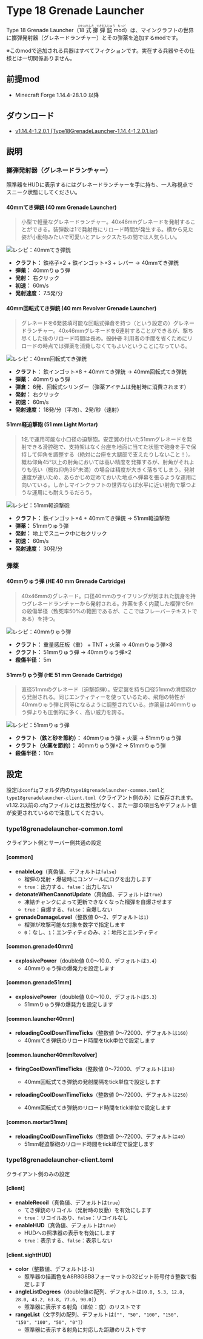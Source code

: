# Type 18 Grenade Launcher

Type 18 Grenade Launcher（<ruby>18式擲弾銃mod<rp>／</rp><rt>ひとはちしき　てきだんじゅう　もっど</rt></ruby>）は、マインクラフトの世界に擲弾発射器（グレネードランチャー）とその弾薬を追加するmodです。

※このmodで追加される兵器はすべてフィクションです。実在する兵器やその仕様とは一切関係ありません。

## 前提mod

- Minecraft Forge 1.14.4-28.1.0 以降

## ダウンロード

- [v1.14.4-1.2.0.1 (Type18GrenadeLauncher-1.14.4-1.2.0.1.jar)](https://github.com/Iunius118/Type18GrenadeLauncher/releases/download/v1.14.4-1.2.0.1/Type18GrenadeLauncher-1.14.4-1.2.0.1.jar)

## 説明

### 擲弾発射器（グレネードランチャー）

照準器をHUDに表示するにはグレネードランチャーを手に持ち、一人称視点でスニーク状態にしてください。

#### 40mmてき弾銃 (40 mm Grenade Launcher)

>小型で軽量なグレネードランチャー。40x46mmグレネードを発射することができる。装弾数は1で発射毎にリロード時間が発生する。横から見た姿が小動物みたいで可愛いとアレックスたちの間では人気らしい。

<img src="img/recipe_grenade_launcher.png" title="レシピ：40mmてき弾銃">

- **クラフト：** 鉄格子×2 + 鉄インゴット×3 + レバー → 40mmてき弾銃
- **弾薬：** 40mmりゅう弾
- **発射：** 右クリック
- **初速：** 60m/s
- **発射速度：** 7.5発/分

#### 40mm回転式てき弾銃 (40 mm Revolver Grenade Launcher)

>グレネードを6発装填可能な回転式弾倉を持つ（という設定の）グレネードランチャー。40x46mmグレネードを6連射することができるが、撃ち尽くした後のリロード時間は長め。~~設計者~~ 利用者の手間を省くためにリロードの時点では弾薬を消費しなくてもよいということになっている。

<img src="img/recipe_grenade_launcher_revolver.png" title="レシピ：40mm回転式てき弾銃">

- **クラフト：** 鉄インゴット×8 + 40mmてき弾銃 → 40mm回転式てき弾銃
- **弾薬：** 40mmりゅう弾
- **弾倉：** 6発、回転式シリンダー（弾薬アイテムは発射時に消費されます）
- **発射：** 右クリック
- **初速：** 60m/s
- **発射速度：** 18発/分（平均）、2発/秒（速射）

#### 51mm軽迫撃砲 (51 mm Light Mortar)

>1名で運用可能な小口径の迫撃砲。安定翼の付いた51mmグレネードを発射できる滑腔砲で、支持架はなく台座を地面に当てた状態で砲身を手で保持して仰角を調整する（絶対に台座を大腿部で支えたりしないこと！）。概ね仰角45°以上の射角においては高い精度を発揮するが、射角がそれよりも低い（概ね仰角36°未満）の場合は精度が大きく落ちてしまう。発射速度が速いため、あらかじめ定めておいた地点へ弾幕を張るような運用に向いている。しかしマインクラフトの世界ならば水平に近い射角で撃つような運用にも耐えうるだろう。

<img src="img/recipe_grenade_discharger.png" title="レシピ：51mm軽迫撃砲">

- **クラフト：** 鉄インゴット×4 + 40mmてき弾銃 → 51mm軽迫撃砲
- **弾薬：** 51mmりゅう弾
- **発射：** 地上でスニーク中に右クリック
- **初速：** 60m/s
- **発射速度：** 30発/分

### 弾薬

#### 40mmりゅう弾 (HE 40 mm Grenade Cartridge)

>40x46mmのグレネード。口径40mmのライフリングが刻まれた銃身を持つグレネードランチャーから発射される。炸薬を多く内蔵した榴弾で5mの殺傷半径（致死率50%の範囲であるが、ここではフレーバーテキストである）を持つ。

<img src="img/recipe_grenade_40.png" title="レシピ：40mmりゅう弾">

- **クラフト：** 重量感圧板（重） + TNT + 火薬 → 40mmりゅう弾×8
- **クラフト：** 51mmりゅう弾 → 40mmりゅう弾×2
- **殺傷半径：** 5m

#### 51mmりゅう弾 (HE 51 mm Grenade Cartridge)

>直径51mmのグレネード（迫撃砲弾）。安定翼を持ち口径51mmの滑腔砲から発射される。同じエンティティーを使っているため、飛翔の特性が40mmりゅう弾と同等になるように調整されている。炸薬量は40mmりゅう弾よりも圧倒的に多く、高い威力を誇る。

<img src="img/recipe_grenade_51.png" title="レシピ：51mmりゅう弾">

- **クラフト（鉄と砂を節約）：** 40mmりゅう弾 + 火薬 → 51mmりゅう弾
- **クラフト（火薬を節約）：** 40mmりゅう弾×2 → 51mmりゅう弾
- **殺傷半径：** 10m

## 設定

設定は`config`フォルダ内の`type18grenadelauncher-common.toml`と`type18grenadelauncher-client.toml`（クライアント側のみ）に保存されます。v1.12.2以前の.cfgファイルとは互換性がなく、また一部の項目名やデフォルト値が変更されているので注意してください。

### type18grenadelauncher-common.toml

クライアント側とサーバー側共通の設定

#### [common]

- **enableLog**（真偽値、デフォルトは`false`）
  - 榴弾の発射・爆破時にコンソールにログを出力します
  - `true`：出力する、`false`：出力しない
- **detonateWhenCannotUpdate**（真偽値、デフォルトは`true`）
  - 凍結チャンクによって更新できなくなった榴弾を自爆させます
  - `true`：自爆する、`false`：自爆しない
- **grenadeDamageLevel**（整数値 0～2、デフォルトは`1`）
  - 榴弾が攻撃可能な対象を数字で指定します
  - `0`：なし、`1`：エンティティのみ、`2`：地形とエンティティ

#### [common.grenade40mm]

- **explosivePower**（double値 0.0～10.0、デフォルトは`3.4`）
  - 40mmりゅう弾の爆発力を設定します

#### [common.grenade51mm]

- **explosivePower**（double値 0.0～10.0、デフォルトは`5.3`）
  - 51mmりゅう弾の爆発力を設定します

#### [common.launcher40mm]

- **reloadingCoolDownTimeTicks**（整数値 0～72000、デフォルトは`160`）
  - 40mmてき弾銃のリロード時間をtick単位で設定します

#### [common.launcher40mmRevolver]

- **firingCoolDownTimeTicks**（整数値 0～72000、デフォルトは`10`）
  - 40mm回転式てき弾銃の発射間隔をtick単位で設定します

- **reloadingCoolDownTimeTicks**（整数値 0～72000、デフォルトは`250`）
  - 40mm回転式てき弾銃のリロード時間をtick単位で設定します

#### [common.mortar51mm]

- **reloadingCoolDownTimeTicks**（整数値 0～72000、デフォルトは`40`）
  - 51mm軽迫撃砲のリロード時間をtick単位で設定します

### type18grenadelauncher-client.toml

クライアント側のみの設定

#### [client]

- **enableRecoil**（真偽値、デフォルトは`true`）
  - てき弾銃のリコイル（発射時の反動）を有効にします
  - `true`：リコイルあり、`false`：リコイルなし
- **enableHUD**（真偽値、デフォルトは`true`）
  - HUDへの照準器の表示を有効にします
  - `true`：表示する、`false`：表示しない

#### [client.sightHUD]

- **color**（整数値、デフォルトは`-1`）
  - 照準器の描画色をA8R8G8B8フォーマットの32ビット符号付き整数で指定します
- **angleListDegrees**（double値の配列、デフォルトは`[0.0, 5.3, 12.8, 28.0, 43.2, 63.8, 77.6, 90.0]`）
  - 照準器に表示する射角（単位：度）のリストです
- **rangeList**（文字列の配列、デフォルトは`["", "50", "100", "150", "150", "100", "50", "0"]`）
  - 照準器に表示する射角に対応した距離のリストです
